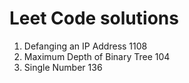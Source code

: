 # Leet Code solutions

1. Defanging an IP Address 1108
2. Maximum Depth of Binary Tree 104
3. Single Number 136
